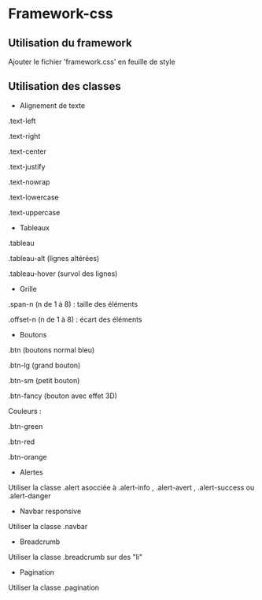 Framework-css
=============

Utilisation du framework
------------------------

Ajouter le fichier 'framework.css' en feuille de style

Utilisation des classes
-----------------------

* Alignement de texte 

<p>.text-left</p>
<p>.text-right</p>
<p>.text-center</p>
<p>.text-justify</p>
<p>.text-nowrap</p>
<p>.text-lowercase</p>
<p>.text-uppercase</p>

* Tableaux

<p>.tableau</p>
<p>.tableau-alt (lignes altérées)</p>
<p>.tableau-hover (survol des lignes)</p>

* Grille

<p>.span-n (n de 1 à 8) : taille des éléments</p>
<p>.offset-n (n de 1 à 8) : écart des éléments</p>

* Boutons 

<p>.btn (boutons normal bleu)</p>
<p>.btn-lg (grand bouton)</p>
<p>.btn-sm (petit bouton)</p>
<p>.btn-fancy (bouton avec effet 3D)</p>

<p>Couleurs : 

<p>.btn-green</p>
<p>.btn-red</p>
<p>.btn-orange</p>

* Alertes 

<p>Utiliser la classe .alert asocciée à .alert-info , .alert-avert , .alert-success ou .alert-danger</p>

* Navbar responsive

<p>Utiliser la classe .navbar</p>

* Breadcrumb 

<p>Utiliser la classe .breadcrumb sur des "li"</p>

* Pagination

<p>Utiliser la classe .pagination</p>

